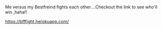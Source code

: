 Me versus my Bestfreind fights each other....Checkout the link to see who'll win ,haha!!

https://bfffight.herokuapp.com/
